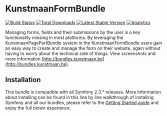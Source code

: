 # KunstmaanFormBundle

[![Build Status](https://travis-ci.org/Kunstmaan/KunstmaanFormBundle.png?branch=master)](http://travis-ci.org/Kunstmaan/KunstmaanFormBundle)
[![Total Downloads](https://poser.pugx.org/kunstmaan/form-bundle/downloads.png)](https://packagist.org/packages/kunstmaan/form-bundle)
[![Latest Stable Version](https://poser.pugx.org/kunstmaan/form-bundle/v/stable.png)](https://packagist.org/packages/kunstmaan/form-bundle)
[![Analytics](https://ga-beacon.appspot.com/UA-3160735-7/Kunstmaan/KunstmaanFormBundle)](https://github.com/igrigorik/ga-beacon)

Managing forms, fields and their submissions by the user is a key functionality missing in most platforms. By leveraging the KunstmaanPagePartBundle system in the KunstmaanFormBundle users gain an easy way to create and manage the form on their website, again without having to worry about the technical side of things. View screenshots and more information [http://bundles.kunstmaan.be](http://bundles.kunstmaan.be).

## Installation

This bundle is compatible with all Symfony 2.3.* releases. More information about installing can be found in this line by line walkthrough of installing Symfony and all our bundles, please refer to the [Getting Started guide](http://bundles.kunstmaan.be/getting-started) and enjoy the full blown experience.
